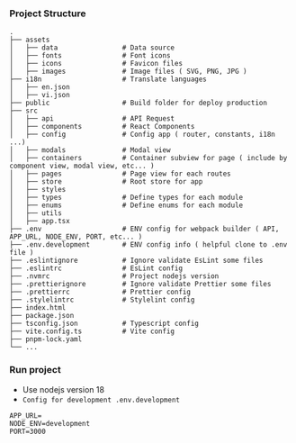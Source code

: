 ### Project Structure

    .
    ├── assets
    │   ├── data                # Data source
    │   ├── fonts               # Font icons
    │   ├── icons               # Favicon files
    │   ├── images              # Image files ( SVG, PNG, JPG )
    ├── i18n                    # Translate languages
    │   ├── en.json
    │   ├── vi.json
    ├── public                  # Build folder for deploy production
    ├── src
    │   ├── api                 # API Request
    │   ├── components          # React Components
    │   ├── config              # Config app ( router, constants, i18n ...)
    │   ├── modals              # Modal view
    │   ├── containers          # Container subview for page ( include by component view, modal view, etc... )
    │   ├── pages               # Page view for each routes
    │   ├── store               # Root store for app
    │   ├── styles
    │   ├── types               # Define types for each module
    │   ├── enums               # Define enums for each module
    │   ├── utils
    │   ├── app.tsx
    ├── .env                    # ENV config for webpack builder ( API, APP_URL, NODE_ENV, PORT, etc... )
    ├── .env.development        # ENV config info ( helpful clone to .env file )
    ├── .eslintignore           # Ignore validate EsLint some files
    ├── .eslintrc               # EsLint config
    ├── .nvmrc                  # Project nodejs version
    ├── .prettierignore         # Ignore validate Prettier some files
    ├── .prettierrc             # Prettier config
    ├── .stylelintrc            # Stylelint config
    ├── index.html
    ├── package.json
    ├── tsconfig.json           # Typescript config
    ├── vite.config.ts          # Vite config
    ├── pnpm-lock.yaml
    └── ...

### Run project

- Use nodejs version 18
- `Config for development .env.development`

```
APP_URL=
NODE_ENV=development
PORT=3000
```

